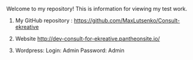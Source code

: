 Welcome to my repository! This is information for viewing my test work.

1. My GitHub repository : https://github.com/MaxLutsenko/Consult-ekreative

2. Website  http://dev-consult-for-ekreative.pantheonsite.io/ 

3. Wordpress:
   Login: Admin
   Password: Admin
